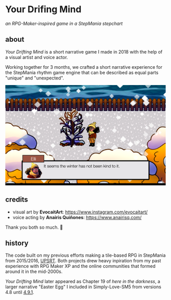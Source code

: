 # Your Drifing Mind
*an RPG-Maker-inspired game in a StepMania stepchart*

## about
*Your Drifting Mind* is a short narrative game I made in 2018 with the help of
a visual artist and voice actor.  

Working together for 3 months, we crafted a short narrative experience for the
StepMania rhythm game engine that can be described as equal parts "unique" and
"unexpected".

![screenshot](https://raw.githubusercontent.com/quietly-turning/your-drifting-mind/main/etc/v1.png)

## credits

  * visual art by **EvocaitArt**: <https://www.instagram.com/evocaitart/>
  * voice acting by **Anairis Quiñones**: <https://www.anairisq.com/>

Thank you both so much. 💛

## history 
The code built on my previous efforts making a tile-based RPG in StepMania from
2015/2016, [UPSRT](https://www.youtube.com/watch?v=gzu0ZqADoZg&t=29s).  Both
projects drew heavy inpiration from my past experience with RPG Maker XP and
the online communities that formed around it in the mid-2000s.

*Your Drifting Mind* later appeared as Chapter 19 of *here in the darkness*, a
larger narrative "Easter Egg"  I included in Simply-Love-SM5 from versions 4.8
until [4.9.1](https://github.com/Simply-Love/Simply-Love-SM5/releases/4.9.1).

